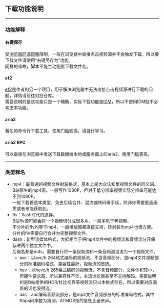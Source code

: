 ## 下载功能说明
---
### 功能解释
#### 右键保存
受[浏览器同源策略](https://developer.mozilla.org/zh-CN/docs/Web/Security/Same-origin_policy)限制，一般在浏览器中直接点击视频源并不会触发下载，所以要下载文件请使用“右键另存为”功能。  
同样的缘故，脚本不能主动配置下载文件名。

#### ef2
[ef2](https://github.com/MotooriKashin/ef2)是作者的另一个项目，用于解决浏览器中无法直接点击视频源进行下载的问题，详情请前往对应仓库。  
需要说明的是该功能只是一个辅助，实际下载功能是[IDM](http://www.internetdownloadmanager.com/)，所以不使用IDM就不必考虑本功能。

#### aria2
著名的命令行下载工具，使用门槛较高，请自行学习。

#### aria2 RPC
可以直接在浏览器中发送下载数据给本地或服务器上的aria2，使用门槛更高。

---
### 类型释名
- mp4：最普通的视频文件封装格式，基本上是大众认知里视频文件的同义词。  
B站原生的mp4源，一般写作1080P，但对于低分辨率视频实际分辨率可能达不到1080P。  
一般下载首选本类型，免去后续合并、混流或转码等手续，除非你需要更高画质或者未能获取到。
- flv：flash时代的遗存。  
B站flv源可能会将一个视频切分成很多片，一般多见于老视频。  
不分片的flv约等于mp4，一般播放器都直接支持，转封装为mp4也很方便。  
分片的flv需要自行合并为完整视频文件。
- dash：新型流媒体格式，大抵相当于把mp4文件中的视频流和音频流分开保存进两个独立文件中。  
后缀名都是m4s，需要自行将一条视频流和一条音频流混流为一个视频文件。  
  - avc：以avc/h.264格式编码的视频流，不含音频部分，是mp4文件视频部分的标准编码格式，兼容性最好，视频流的首选。
  - hev：以hevc/h.265格式编码的视频流，不含音频部分，文件体积较小，但硬件要求高，所以兼容性不佳，主流浏览器甚至不支持解码。需要说明的是B站提供的HDR/杜比视界等视频流只以本格式存在，所以需要对应画质的话也没得选。
  - aac：aac编码音频流部分，是mp4文件音频部分的标准编码格式，其中Kbps码率数为猜测，ATMOS指的是杜比全景声。